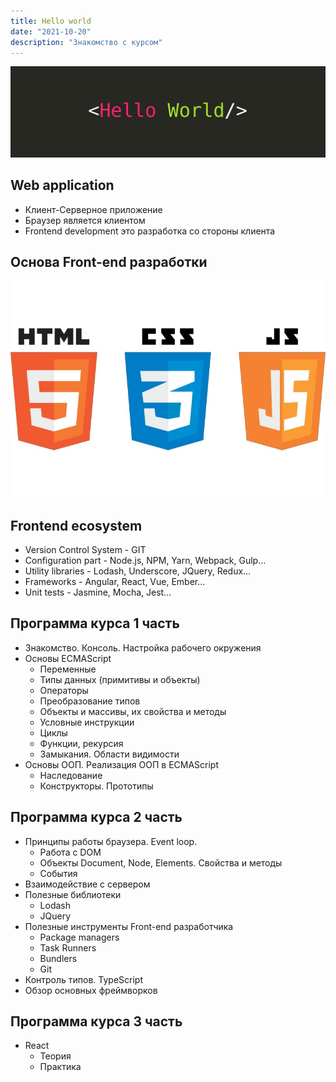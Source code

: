 ```yaml
---
title: Hello world
date: "2021-10-20"
description: "Знакомство с курсом"
---
```


![html-css-js](./hello-world.jpg)
## Web application

- Клиент-Серверное приложение
- Браузер является клиентом
- Frontend development это разработка со стороны клиента

## Основа Front-end разработки

![html-css-js](./html-css-js.jpg)

## Frontend ecosystem

- Version Control System - GIT
- Configuration part -  Node.js, NPM, Yarn, Webpack, Gulp…
- Utility libraries - Lodash, Underscore, JQuery, Redux…
- Frameworks - Angular, React, Vue, Ember…
- Unit tests - Jasmine, Mocha, Jest…

## Программа курса 1 часть

- Знакомство. Консоль. Настройка рабочего окружения
- Основы ECMAScript
    - Переменные 
    - Типы данных (примитивы и объекты)
    - Операторы
    - Преобразование типов
    - Объекты и массивы, их свойства и методы
    - Условные инструкции
    - Циклы
    - Функции, рекурсия
    - Замыкания. Области видимости
- Основы ООП. Реализация ООП в ECMAScript
  - Наследование
  - Конструкторы. Прототипы

## Программа курса 2 часть

- Принципы работы браузера. Event loop.
    - Работа с DOM
    - Объекты Document, Node, Elements. Свойства и методы
    - События
- Взаимодействие с сервером
- Полезные библиотеки
    - Lodash
    - JQuery
- Полезные инструменты Front-end разработчика
    - Package managers 
    - Task Runners
    - Bundlers
    - Git
- Контроль типов. TypeScript
- Обзор основных фреймворков

## Программа курса 3 часть

- React
    - Теория
    - Практика
